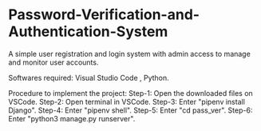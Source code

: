 # Password-Verification-and-Authentication-System
A simple user registration and login system with admin access to manage and monitor user accounts.

Softwares required:
Visual Studio Code , Python.

Procedure to implement the project:
Step-1:   Open the downloaded files on VSCode.
Step-2:   Open terminal in VSCode.
Step-3:   Enter "pipenv install Django".
Step-4:   Enter "pipenv shell".
Step-5:   Enter "cd pass_ver".
Step-6:   Enter "python3 manage.py runserver".
